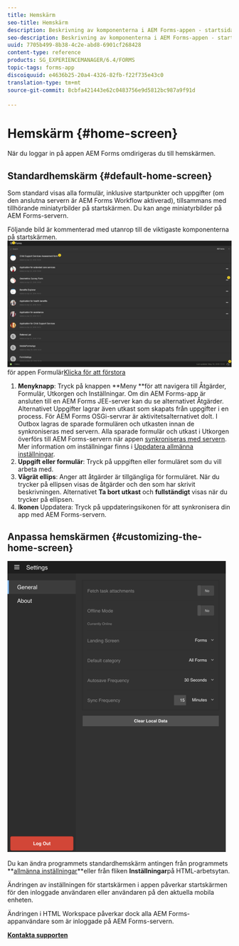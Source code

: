 ```yaml
---
title: Hemskärm
seo-title: Hemskärm
description: Beskrivning av komponenterna i AEM Forms-appen - startsida
seo-description: Beskrivning av komponenterna i AEM Forms-appen - startsida
uuid: 7705b499-8b38-4c2e-abd8-6901cf268428
content-type: reference
products: SG_EXPERIENCEMANAGER/6.4/FORMS
topic-tags: forms-app
discoiquuid: e4636b25-20a4-4326-82fb-f22f735e43c0
translation-type: tm+mt
source-git-commit: 8cbfa421443e62c0483756e9d5812bc987a9f91d

---
```



# Hemskärm {#home-screen}

När du loggar in på appen AEM Forms omdirigeras du till hemskärmen.

## Standardhemskärm {#default-home-screen}

Som standard visas alla formulär, inklusive startpunkter och uppgifter (om den anslutna servern är AEM Forms Workflow aktiverad), tillsammans med tillhörande miniatyrbilder på startskärmen. Du kan ange miniatyrbilder på AEM Forms-servern.

Följande bild är kommenterad med utanrop till de viktigaste komponenterna på startskärmen.
![Startskärmen](assets/home-screen-1.png)för appen Formulär[Klicka för att förstora](assets/home-screen-1-1.png)

1. **Menyknapp**: Tryck på knappen **Meny **för att navigera till Åtgärder, Formulär, Utkorgen och Inställningar. Om din AEM Forms-app är ansluten till en AEM Forms JEE-server kan du se alternativet Åtgärder. Alternativet Uppgifter lagrar även utkast som skapats från uppgifter i en process. För AEM Forms OSGi-servrar är aktivitetsalternativet dolt. I Outbox lagras de sparade formulären och utkasten innan de synkroniseras med servern. Alla sparade formulär och utkast i Utkorgen överförs till AEM Forms-servern när appen [synkroniseras med servern](/help/forms/using/sync-app.md). Mer information om inställningar finns i [Uppdatera allmänna inställningar](/help/forms/using/update-general-settings.md).
1. **Uppgift eller formulär**: Tryck på uppgiften eller formuläret som du vill arbeta med.
1. **Vågrät ellips**: Anger att åtgärder är tillgängliga för formuläret. När du trycker på ellipsen visas de åtgärder och den som har skrivit beskrivningen. Alternativet **Ta bort utkast** och **fullständigt** visas när du trycker på ellipsen.
1. **Ikonen** Uppdatera: Tryck på uppdateringsikonen för att synkronisera din app med AEM Forms-servern.

## Anpassa hemskärmen {#customizing-the-home-screen}

![Allmänna inställningar](assets/gen-settings.png)

Du kan ändra programmets standardhemskärm antingen från programmets **[allmänna inställningar](/help/forms/using/update-general-settings.md)**eller från fliken **Inställningar**på HTML-arbetsytan.

Ändringen av inställningen för startskärmen i appen påverkar startskärmen för den inloggade användaren eller användaren på den aktuella mobila enheten.

Ändringen i HTML Workspace påverkar dock alla AEM Forms-appanvändare som är inloggade på AEM Forms-servern.

**[Kontakta supporten](https://www.adobe.com/account/sign-in.supportportal.html)**
